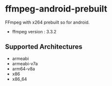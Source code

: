 # ffmpeg-android-prebuilt
FFmpeg with x264 prebuilt so for android.

- ffmpeg version : 3.3.2

## Supported Architectures

- armeabi
- armeabi-v7a
- arm64-v8a
- x86
- x86_64

